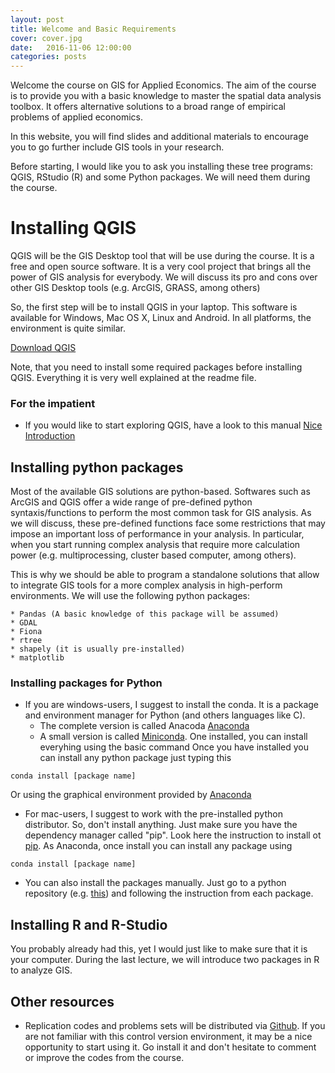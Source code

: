 ```yaml
---
layout: post
title: Welcome and Basic Requirements
cover: cover.jpg
date:   2016-11-06 12:00:00
categories: posts
---
```


Welcome the course on GIS for Applied Economics. The aim of the course is to provide you with a basic knowledge to master the spatial data analysis toolbox. It offers alternative solutions to a broad range of empirical problems of applied economics.

In this website, you will find slides and additional materials to encourage you to go  further include GIS tools in your research.

Before starting, I would like you to ask you installing these tree programs: QGIS, RStudio (R) and some Python packages. We will need them during the course.

# Installing QGIS

QGIS will be the GIS Desktop tool that will be use during the course. It is a free and open source software. It is a very cool project that brings all the power of GIS analysis for everybody. We will discuss its pro and cons over other GIS Desktop tools (e.g. ArcGIS, GRASS, among others)

So, the first step will be to install QGIS in your laptop. This software is available for Windows, Mac OS X, Linux and Android. In all platforms, the environment is quite similar.

[Download QGIS](https://www.qgis.org/en/site/forusers/download.html)

Note, that you need to install some required packages before installing QGIS. Everything it is very well explained at the readme file.

### For the impatient
- If you would like to start exploring QGIS, have a look to this manual
[Nice Introduction](http://docs.qgis.org/2.14/en/docs/gentle_gis_introduction/)

## Installing python packages

Most of the available GIS solutions are python-based. Softwares such as ArcGIS and QGIS offer a wide range of pre-defined python syntaxis/functions to perform the most common task for GIS analysis. As we will discuss, these pre-defined functions face some restrictions that may impose an important loss of performance in your analysis. In particular, when you start running complex analysis that require more calculation power (e.g. multiprocessing, cluster based computer, among others). 

This is why we should be able to program a standalone solutions that allow to integrate GIS tools for a more complex analysis in high-perform environments. We will use the following python packages:

	* Pandas (A basic knowledge of this package will be assumed)
	* GDAL
	* Fiona
	* rtree
	* shapely (it is usually pre-installed)
	* matplotlib

### Installing packages for Python
- If you are windows-users, I suggest to install the conda. It is a package and  environment manager for Python (and others languages like C).
	* The complete version is called Anacoda [Anaconda](https://docs.continuum.io/anaconda/)
	* A small version is called  [Miniconda](http://conda.pydata.org/miniconda.html). One installed, you can install everyhing using the basic command
Once you have installed you can install any python package just typing this
```
conda install [package name]
```
Or using the graphical environment provided by [Anaconda](https://docs.continuum.io/anaconda/)


- For mac-users, I suggest to work with the pre-installed python distributor. So, don't install anything. Just make sure you have the dependency manager called "pip". Look here the instruction to install ot [pip](https://pip.pypa.io/en/stable/quickstart/). As Anaconda, once install you can install any package using 

```
conda install [package name]
```
- You can also install the packages manually. Just go to a python repository (e.g. [this](https://pypi.python.org/pypi)) and following the instruction from each package.

## Installing R and R-Studio

You probably already had this, yet I would just like to make sure that it is your computer. During the last lecture, we will introduce two packages in R to analyze GIS.

## Other resources
- Replication codes and problems sets will be distributed via [Github](https://github.com). If you are not familiar with this control version environment, it may be a nice opportunity to start using it. Go install it and don't hesitate to comment or improve the codes from the course.



